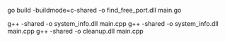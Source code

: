 go build -buildmode=c-shared -o find_free_port.dll main.go

g++ -shared -o system_info.dll main.cpp
g++ -shared -o system_info.dll main.cpp
g++ -shared -o cleanup.dll main.cpp
